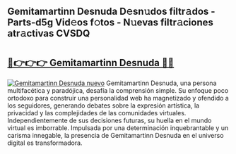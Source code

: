 ## Gemitamartinn Desnuda D𝚎sn𝚞dos filtr𝚊dos - Parts-d5g Vid𝚎os f𝚘tos - N𝚞evas filtr𝚊ciones atr𝚊ctivas CVSDQ

# <h2><a href="http://mbcssyg.tromn.icu/?c=Gemitamartinn+Desnuda">🔗👉👉👉 Gemitamartinn Desnuda 🔗🔗</a></h2>

[![Gemitamartinn Desnuda nuevo](https://i.imgur.com/pEAQMta.gif)](http://mbcssyg.tromn.icu/?c=Gemitamartinn+Desnuda)
Gemitamartinn Desnuda, una persona multifacética y paradójica, desafía la comprensión simple. Su enfoque poco ortodoxo para construir una personalidad web ha magnetizado y ofendido a los seguidores, generando debates sobre la expresión artística, la privacidad y las complejidades de las comunidades virtuales. Independientemente de sus decisiones futuras, su huella en el mundo virtual es imborrable. Impulsada por una determinación inquebrantable y un carisma innegable, la presencia de Gemitamartinn Desnuda en el universo digital es transformadora.
